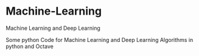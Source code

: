 # Machine-Learning
Machine Learning and Deep Learning

Some python Code for Machine Learning and Deep Learning Algorithms in python and Octave

